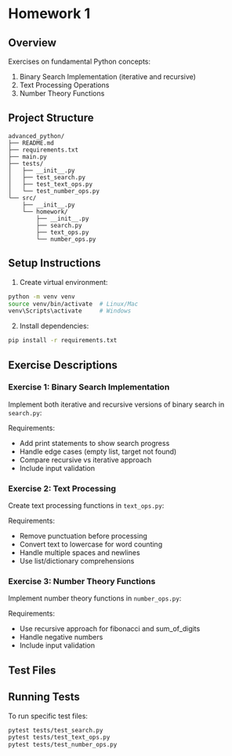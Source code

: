 # Homework 1

## Overview
Exercises on fundamental Python concepts:
1. Binary Search Implementation (iterative and recursive)
2. Text Processing Operations
3. Number Theory Functions

## Project Structure
```
advanced_python/
├── README.md
├── requirements.txt
├── main.py
├── tests/
│   ├── __init__.py
│   ├── test_search.py
│   ├── test_text_ops.py
│   └── test_number_ops.py
└── src/
    ├── __init__.py
    └── homework/
        ├── __init__.py
        ├── search.py
        ├── text_ops.py
        └── number_ops.py
```

## Setup Instructions

1. Create virtual environment:
```bash
python -m venv venv
source venv/bin/activate  # Linux/Mac
venv\Scripts\activate     # Windows
```

2. Install dependencies:
```bash
pip install -r requirements.txt
```

## Exercise Descriptions

### Exercise 1: Binary Search Implementation
Implement both iterative and recursive versions of binary search in `search.py`:

Requirements:
- Add print statements to show search progress
- Handle edge cases (empty list, target not found)
- Compare recursive vs iterative approach
- Include input validation

### Exercise 2: Text Processing
Create text processing functions in `text_ops.py`:

Requirements:
- Remove punctuation before processing
- Convert text to lowercase for word counting
- Handle multiple spaces and newlines
- Use list/dictionary comprehensions

### Exercise 3: Number Theory Functions
Implement number theory functions in `number_ops.py`:

Requirements:
- Use recursive approach for fibonacci and sum_of_digits
- Handle negative numbers
- Include input validation

## Test Files

## Running Tests
To run specific test files:
```bash
pytest tests/test_search.py
pytest tests/test_text_ops.py
pytest tests/test_number_ops.py
```
